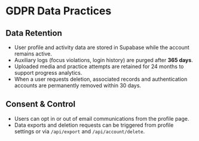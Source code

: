# GDPR Data Practices

## Data Retention
- User profile and activity data are stored in Supabase while the account remains active.
- Auxiliary logs (focus violations, login history) are purged after **365 days**.
- Uploaded media and practice attempts are retained for 24 months to support progress analytics.
- When a user requests deletion, associated records and authentication accounts are permanently removed within 30 days.

## Consent & Control
- Users can opt in or out of email communications from the profile page.
- Data exports and deletion requests can be triggered from profile settings or via `/api/export` and `/api/account/delete`.
